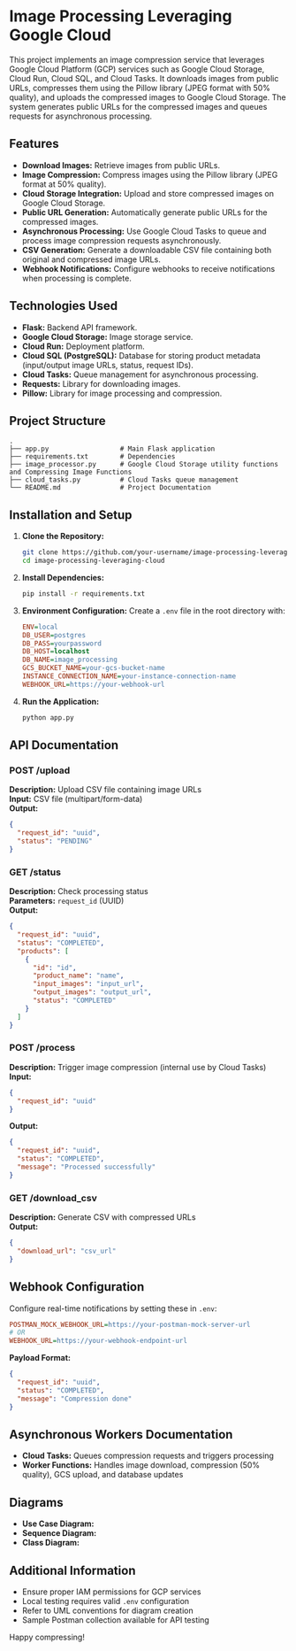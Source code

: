 # Image Processing Leveraging Google Cloud

This project implements an image compression service that leverages Google Cloud Platform (GCP) services such as Google Cloud Storage, Cloud Run, Cloud SQL, and Cloud Tasks. It downloads images from public URLs, compresses them using the Pillow library (JPEG format with 50% quality), and uploads the compressed images to Google Cloud Storage. The system generates public URLs for the compressed images and queues requests for asynchronous processing.

## Features
- **Download Images:** Retrieve images from public URLs.
- **Image Compression:** Compress images using the Pillow library (JPEG format at 50% quality).
- **Cloud Storage Integration:** Upload and store compressed images on Google Cloud Storage.
- **Public URL Generation:** Automatically generate public URLs for the compressed images.
- **Asynchronous Processing:** Use Google Cloud Tasks to queue and process image compression requests asynchronously.
- **CSV Generation:** Generate a downloadable CSV file containing both original and compressed image URLs.
- **Webhook Notifications:** Configure webhooks to receive notifications when processing is complete.

## Technologies Used
- **Flask:** Backend API framework.
- **Google Cloud Storage:** Image storage service.
- **Cloud Run:** Deployment platform.
- **Cloud SQL (PostgreSQL):** Database for storing product metadata (input/output image URLs, status, request IDs).
- **Cloud Tasks:** Queue management for asynchronous processing.
- **Requests:** Library for downloading images.
- **Pillow:** Library for image processing and compression.

## Project Structure
```
.
├── app.py                  # Main Flask application 
├── requirements.txt        # Dependencies 
├── image_processor.py      # Google Cloud Storage utility functions and Compressing Image Functions
├── cloud_tasks.py          # Cloud Tasks queue management 
└── README.md               # Project Documentation
```

## Installation and Setup

1. **Clone the Repository:**
   ```bash
   git clone https://github.com/your-username/image-processing-leveraging-cloud.git
   cd image-processing-leveraging-cloud
   ```

2. **Install Dependencies:**
   ```bash
   pip install -r requirements.txt
   ```

3. **Environment Configuration:**
   Create a `.env` file in the root directory with:
   ```ini
   ENV=local
   DB_USER=postgres
   DB_PASS=yourpassword
   DB_HOST=localhost
   DB_NAME=image_processing
   GCS_BUCKET_NAME=your-gcs-bucket-name
   INSTANCE_CONNECTION_NAME=your-instance-connection-name
   WEBHOOK_URL=https://your-webhook-url
   ```

4. **Run the Application:**
   ```bash
   python app.py
   ```

## API Documentation

### POST /upload
**Description:** Upload CSV file containing image URLs  
**Input:** CSV file (multipart/form-data)  
**Output:** 
```json
{
  "request_id": "uuid",
  "status": "PENDING"
}
```

### GET /status
**Description:** Check processing status  
**Parameters:** `request_id` (UUID)  
**Output:**
```json
{
  "request_id": "uuid",
  "status": "COMPLETED",
  "products": [
    {
      "id": "id",
      "product_name": "name",
      "input_images": "input_url",
      "output_images": "output_url",
      "status": "COMPLETED"
    }
  ]
}
```

### POST /process
**Description:** Trigger image compression (internal use by Cloud Tasks)  
**Input:**
```json
{
  "request_id": "uuid"
}
```
**Output:**
```json
{
  "request_id": "uuid",
  "status": "COMPLETED",
  "message": "Processed successfully"
}
```

### GET /download_csv
**Description:** Generate CSV with compressed URLs  
**Output:**
```json
{
  "download_url": "csv_url"
}
```

## Webhook Configuration
Configure real-time notifications by setting these in `.env`:
```ini
POSTMAN_MOCK_WEBHOOK_URL=https://your-postman-mock-server-url
# OR
WEBHOOK_URL=https://your-webhook-endpoint-url
```

**Payload Format:**
```json
{
  "request_id": "uuid",
  "status": "COMPLETED",
  "message": "Compression done"
}
```

## Asynchronous Workers Documentation
- **Cloud Tasks:** Queues compression requests and triggers processing
- **Worker Functions:** Handles image download, compression (50% quality), GCS upload, and database updates

## Diagrams
- **Use Case Diagram:** 
- **Sequence Diagram:** 
- **Class Diagram:** 

## Additional Information
- Ensure proper IAM permissions for GCP services
- Local testing requires valid `.env` configuration
- Refer to UML conventions for diagram creation
- Sample Postman collection available for API testing

Happy compressing!

